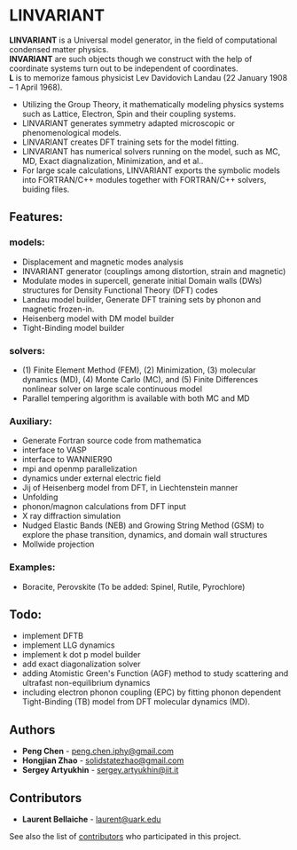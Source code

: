 # LINVARIANT
**LINVARIANT** is a Universal model generator, in the field of computational condensed matter physics. <br />
**INVARIANT** are such objects though we construct with the help of coordinate systems turn out to be independent of coordinates. <br />
**L** is to memorize famous physicist Lev Davidovich Landau (22 January 1908 – 1 April 1968). <br />
- Utilizing the Group Theory, it mathematically modeling physics systems such as Lattice, Electron, Spin and their coupling systems.
- LINVARIANT generates symmetry adapted microscopic or phenomenological models.
- LINVARIANT creates DFT training sets for the model fitting.
- LINVARIANT has numerical solvers running on the model, such as MC, MD, Exact diagnalization, Minimization, and et al..
- For large scale calculations, LINVARIANT exports the symbolic models into FORTRAN/C++ modules together with FORTRAN/C++ solvers, buiding files.
## Features:
### models:
- Displacement and magnetic modes analysis
- INVARIANT generator (couplings among distortion, strain and magnetic)
- Modulate modes in supercell, generate initial Domain walls (DWs) structures for Density Functional Theory (DFT) codes
- Landau model builder, Generate DFT training sets by phonon and magnetic frozen-in.
- Heisenberg model with DM model builder
- Tight-Binding model builder
### solvers:
- (1) Finite Element Method (FEM), (2) Minimization, (3) molecular dynamics (MD), (4) Monte Carlo (MC), and (5) Finite Differences nonlinear solver on large scale continuous model
- Parallel tempering algorithm is available with both MC and MD
### Auxiliary:
- Generate Fortran source code from mathematica
- interface to VASP
- interface to WANNIER90
- mpi and openmp parallelization
- dynamics under external electric field
- Jij of Heisenberg model from DFT, in Liechtenstein manner
- Unfolding
- phonon/magnon calculations from DFT input
- X ray diffraction simulation
- Nudged Elastic Bands (NEB) and Growing String Method (GSM) to explore the phase transition, dynamics, and domain wall structures
- Mollwide projection
### Examples:
- Boracite, Perovskite (To be added: Spinel, Rutile, Pyrochlore)
## Todo:
- implement DFTB
- implement LLG dynamics
- implement k dot p model builder
- add exact diagonalization solver
- adding Atomistic Green's Function (AGF) method to study scattering and ultrafast non-equilibrium dynamics
- including electron phonon coupling (EPC) by fitting phonon dependent Tight-Binding (TB) model from DFT molecular dynamics (MD).
## Authors
* **Peng Chen** - peng.chen.iphy@gmail.com
* **Hongjian Zhao** - solidstatezhao@gmail.com
* **Sergey Artyukhin** - sergey.artyukhin@iit.it  <br />
## Contributors
* **Laurent Bellaiche** - laurent@uark.edu

See also the list of [contributors](https://github.com/PaulChern/LINVARIANT/contributors) who participated in this project.
